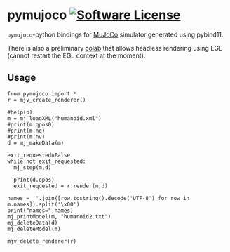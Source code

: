 # pymujoco [![Software License](https://img.shields.io/hexpm/l/plug.svg)](https://www.apache.org/licenses/LICENSE-2.0) 

`pymujoco`-python bindings for [MuJoCo](http://mujoco.org/) simulator generated using pybind11.

There is also a preliminary [colab](https://colab.research.google.com/drive/1jJfwcBDRcY3oXLawX2HLDFTDOIyHNdKQ?usp=sharing) that allows headless rendering using EGL (cannot restart the EGL context at the moment).

## Usage

```
from pymujoco import *
r = mjv_create_renderer()

#help(p)
m = mj_loadXML("humanoid.xml")
#print(m.qpos0)
#print(m.nq)
#print(m.nv)
d = mj_makeData(m)

exit_requested=False
while not exit_requested:
  mj_step(m,d)
  
  print(d.qpos)
  exit_requested = r.render(m,d)
  
names = ''.join([row.tostring().decode('UTF-8') for row in m.names]).split('\x00')
print("names=",names)
mj_printModel(m, "humanoid2.txt")
mj_deleteData(d)
mj_deleteModel(m)

mjv_delete_renderer(r)
```
